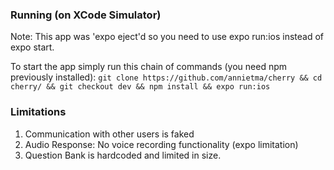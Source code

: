 ### Running (on XCode Simulator)
Note: This app was 'expo eject'd so you need to use expo run:ios instead of expo start.

To start the app simply run this chain of commands (you need npm previously installed):
```git clone https://github.com/annietma/cherry && cd cherry/ && git checkout dev && npm install && expo run:ios```

### Limitations
1. Communication with other users is faked
2. Audio Response: No voice recording functionality (expo limitation)
3. Question Bank is hardcoded and limited in size.
